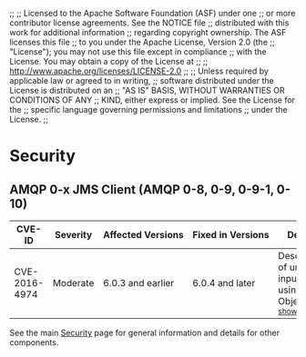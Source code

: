 ;;
;; Licensed to the Apache Software Foundation (ASF) under one
;; or more contributor license agreements.  See the NOTICE file
;; distributed with this work for additional information
;; regarding copyright ownership.  The ASF licenses this file
;; to you under the Apache License, Version 2.0 (the
;; "License"); you may not use this file except in compliance
;; with the License.  You may obtain a copy of the License at
;; 
;;   http://www.apache.org/licenses/LICENSE-2.0
;; 
;; Unless required by applicable law or agreed to in writing,
;; software distributed under the License is distributed on an
;; "AS IS" BASIS, WITHOUT WARRANTIES OR CONDITIONS OF ANY
;; KIND, either express or implied.  See the License for the
;; specific language governing permissions and limitations
;; under the License.
;;

# Security

<section markdown="1">

## AMQP 0-x JMS Client (AMQP 0-8, 0-9, 0-9-1, 0-10)

<table>
  <thead>
    <tr>
      <th>CVE-ID</th><th>Severity</th><th>Affected&nbsp;Versions</th><th>Fixed&nbsp;in&nbsp;Versions</th><th>Description</th>
    </tr>
  </thead>
  <tbody>
    <tr>
      <td>CVE-2016-4974</td>
      <td>Moderate</td>
      <td>6.0.3 and earlier</td>
      <td>6.0.4 and later</a></td>
      <td>
        Deserialization of untrusted input while using JMS ObjectMessage. <a id="CVE-2016-4974_details_toggle" href="javascript:_toggleDiv({divId:'CVE-2016-4974_details', controlId:'CVE-2016-4974_details_toggle', showMore:'<small>show more</small>', showLess:'<small>show less</small>'});"><small>show more</small></a>
        <div style="display:none;" id="CVE-2016-4974_details">
            <p>Description: When applications call getObject() on a consumed JMS ObjectMessage they are
            subject to the behaviour of any object deserialization during the process
            of constructing the body to return.  Unless the application has taken outside
            steps to limit the deserialization process, they can't protect against
            input that might try to make undesired use of classes available on the
            application classpath that might be vulnerable to exploitation.
            In order to exploit this vulnerability, an attacker would need
            to be able to inject a suitably crafted AMQP message containing the
            malicious JMS Object Message into the AMQP message network. For this,
            the attacker would require valid authentication credentials and
            suitable authorisation.</p>

            <p> Mitigation: Users using ObjectMessage can upgrade to Qpid
            AMQP 0-x JMS client 6.0.4 or or later, and use the new
            configuration options to whitelist trusted content permitted for
            deserialization. When so configured, attempts to deserialize input
            containing other content will be prevented. Alternatively, users of older
            client releases may utilise other means such as agent-based approaches to help
            govern content permitted for deserialization in their application.</p>

            <p> Credit: This issue was discovered by Matthias Kaiser of Code White (www.code-white.com)</p>

            <p>References: <a href="https://issues.apache.org/jira/browse/QPID-7323">QPID-7323</a></p>
        </div>
      </td>
    </tr>
  </tbody>
</table>

</section>

See the main [Security]({{site_url}}/security.html) page for general information and details for other components.
